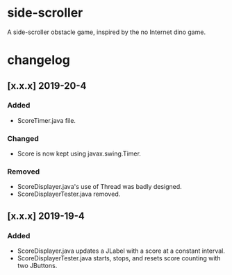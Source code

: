 # side-scroller
A side-scroller obstacle game, inspired by the no Internet dino game.

# changelog
## [x.x.x] 2019-20-4
### Added
- ScoreTimer.java file.

### Changed
- Score is now kept using javax.swing.Timer.

### Removed
- ScoreDisplayer.java's use of Thread was badly designed.
- ScoreDisplayerTester.java removed.

## [x.x.x] 2019-19-4
### Added
- ScoreDisplayer.java updates a JLabel with a score at a constant interval.
- ScoreDisplayerTester.java starts, stops, and resets score counting with two JButtons.

